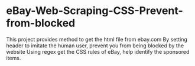 # eBay-Web-Scraping-CSS-Prevent-from-blocked
This project provides method to get the html file from ebay.com By setting header to imitate the human user, prevent you from being blocked by the website Using regex get the CSS rules of eBay, help identify the sponsored items.
